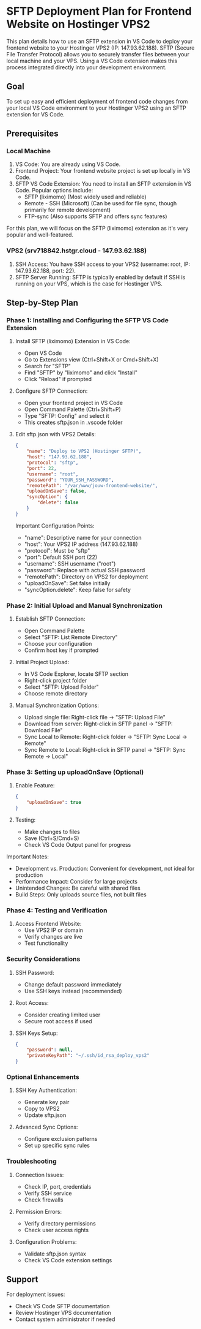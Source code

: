 # SFTP Deployment Plan for Frontend Website on Hostinger VPS2

This plan details how to use an SFTP extension in VS Code to deploy your frontend website to your Hostinger VPS2 (IP: 147.93.62.188). SFTP (Secure File Transfer Protocol) allows you to securely transfer files between your local machine and your VPS. Using a VS Code extension makes this process integrated directly into your development environment.

## Goal

To set up easy and efficient deployment of frontend code changes from your local VS Code environment to your Hostinger VPS2 using an SFTP extension for VS Code.

## Prerequisites

### Local Machine

1. VS Code: You are already using VS Code.
2. Frontend Project: Your frontend website project is set up locally in VS Code.
3. SFTP VS Code Extension: You need to install an SFTP extension in VS Code. Popular options include:
   - SFTP (liximomo) (Most widely used and reliable)
   - Remote - SSH (Microsoft) (Can be used for file sync, though primarily for remote development)
   - FTP-sync (Also supports SFTP and offers sync features)

For this plan, we will focus on the SFTP (liximomo) extension as it's very popular and well-featured.

### VPS2 (srv718842.hstgr.cloud - 147.93.62.188)

1. SSH Access: You have SSH access to your VPS2 (username: root, IP: 147.93.62.188, port: 22).
2. SFTP Server Running: SFTP is typically enabled by default if SSH is running on your VPS, which is the case for Hostinger VPS.

## Step-by-Step Plan

### Phase 1: Installing and Configuring the SFTP VS Code Extension

1. Install SFTP (liximomo) Extension in VS Code:
   - Open VS Code
   - Go to Extensions view (Ctrl+Shift+X or Cmd+Shift+X)
   - Search for "SFTP"
   - Find "SFTP" by "liximomo" and click "Install"
   - Click "Reload" if prompted

2. Configure SFTP Connection:
   - Open your frontend project in VS Code
   - Open Command Palette (Ctrl+Shift+P)
   - Type "SFTP: Config" and select it
   - This creates sftp.json in .vscode folder

3. Edit sftp.json with VPS2 Details:
   ```json
   {
       "name": "Deploy to VPS2 (Hostinger SFTP)",
       "host": "147.93.62.188",
       "protocol": "sftp",
       "port": 22,
       "username": "root",
       "password": "YOUR_SSH_PASSWORD",
       "remotePath": "/var/www/jouw-frontend-website/",
       "uploadOnSave": false,
       "syncOption": {
           "delete": false
       }
   }
   ```

   Important Configuration Points:
   - "name": Descriptive name for your connection
   - "host": Your VPS2 IP address (147.93.62.188)
   - "protocol": Must be "sftp"
   - "port": Default SSH port (22)
   - "username": SSH username ("root")
   - "password": Replace with actual SSH password
   - "remotePath": Directory on VPS2 for deployment
   - "uploadOnSave": Set false initially
   - "syncOption.delete": Keep false for safety

### Phase 2: Initial Upload and Manual Synchronization

1. Establish SFTP Connection:
   - Open Command Palette
   - Select "SFTP: List Remote Directory"
   - Choose your configuration
   - Confirm host key if prompted

2. Initial Project Upload:
   - In VS Code Explorer, locate SFTP section
   - Right-click project folder
   - Select "SFTP: Upload Folder"
   - Choose remote directory

3. Manual Synchronization Options:
   - Upload single file: Right-click file → "SFTP: Upload File"
   - Download from server: Right-click in SFTP panel → "SFTP: Download File"
   - Sync Local to Remote: Right-click folder → "SFTP: Sync Local -> Remote"
   - Sync Remote to Local: Right-click in SFTP panel → "SFTP: Sync Remote -> Local"

### Phase 3: Setting up uploadOnSave (Optional)

1. Enable Feature:
   ```json
   {
       "uploadOnSave": true
   }
   ```

2. Testing:
   - Make changes to files
   - Save (Ctrl+S/Cmd+S)
   - Check VS Code Output panel for progress

Important Notes:
- Development vs. Production: Convenient for development, not ideal for production
- Performance Impact: Consider for large projects
- Unintended Changes: Be careful with shared files
- Build Steps: Only uploads source files, not built files

### Phase 4: Testing and Verification

1. Access Frontend Website:
   - Use VPS2 IP or domain
   - Verify changes are live
   - Test functionality

### Security Considerations

1. SSH Password:
   - Change default password immediately
   - Use SSH keys instead (recommended)

2. Root Access:
   - Consider creating limited user
   - Secure root access if used

3. SSH Keys Setup:
   ```json
   {
       "password": null,
       "privateKeyPath": "~/.ssh/id_rsa_deploy_vps2"
   }
   ```

### Optional Enhancements

1. SSH Key Authentication:
   - Generate key pair
   - Copy to VPS2
   - Update sftp.json

2. Advanced Sync Options:
   - Configure exclusion patterns
   - Set up specific sync rules

### Troubleshooting

1. Connection Issues:
   - Check IP, port, credentials
   - Verify SSH service
   - Check firewalls

2. Permission Errors:
   - Verify directory permissions
   - Check user access rights

3. Configuration Problems:
   - Validate sftp.json syntax
   - Check VS Code extension settings

## Support

For deployment issues:
- Check VS Code SFTP documentation
- Review Hostinger VPS documentation
- Contact system administrator if needed